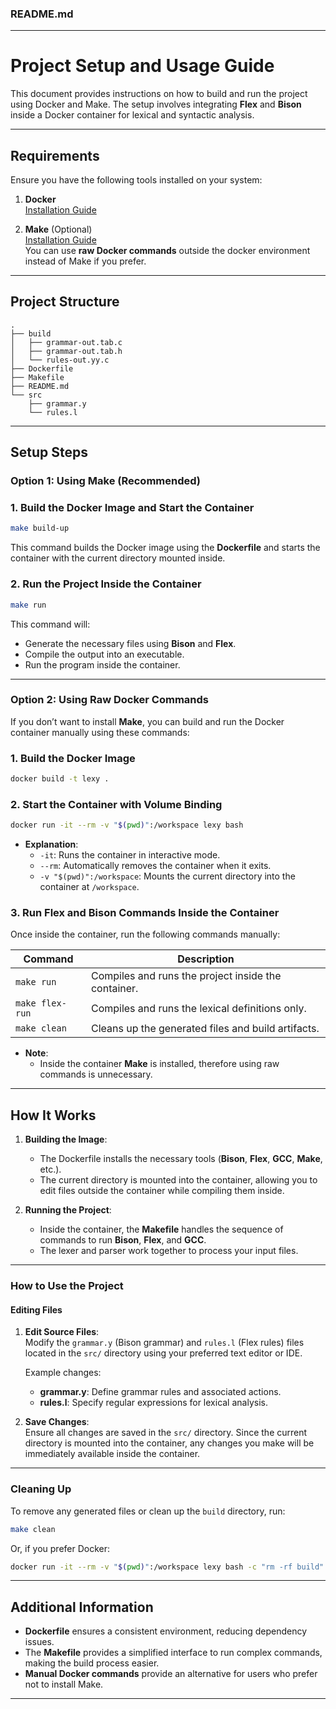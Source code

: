 ### README.md

---

# **Project Setup and Usage Guide**

This document provides instructions on how to build and run the project using Docker and Make. The setup involves integrating **Flex** and **Bison** inside a Docker container for lexical and syntactic analysis.

---

## **Requirements**

Ensure you have the following tools installed on your system:

1. **Docker**  
   [Installation Guide](https://docs.docker.com/get-docker/)

2. **Make** (Optional)  
   [Installation Guide](https://www.gnu.org/software/make/)  
   You can use **raw Docker commands** outside the docker environment instead of Make if you prefer.

---

## **Project Structure**

```
.
├── build
│   ├── grammar-out.tab.c
│   ├── grammar-out.tab.h
│   └── rules-out.yy.c
├── Dockerfile
├── Makefile
├── README.md
└── src
    ├── grammar.y
    └── rules.l
```

---

## **Setup Steps**

### **Option 1: Using Make (Recommended)**

### **1. Build the Docker Image and Start the Container**

```bash
make build-up
```

This command builds the Docker image using the **Dockerfile** and starts the container with the current directory mounted inside.

### **2. Run the Project Inside the Container**

```bash
make run
```

This command will:

- Generate the necessary files using **Bison** and **Flex**.
- Compile the output into an executable.
- Run the program inside the container.

---

### **Option 2: Using Raw Docker Commands**

If you don’t want to install **Make**, you can build and run the Docker container manually using these commands:

### **1. Build the Docker Image**

```bash
docker build -t lexy .
```

### **2. Start the Container with Volume Binding**

```bash
docker run -it --rm -v "$(pwd)":/workspace lexy bash
```

- **Explanation**:
  - `-it`: Runs the container in interactive mode.
  - `--rm`: Automatically removes the container when it exits.
  - `-v "$(pwd)":/workspace`: Mounts the current directory into the container at `/workspace`.

### **3. Run Flex and Bison Commands Inside the Container**

Once inside the container, run the following commands manually:

| Command               | Description                                           |
|-----------------------|-------------------------------------------------------|
| `make run`            | Compiles and runs the project inside the container.   |
| `make flex-run`       | Compiles and runs the lexical definitions only.       |
| `make clean`          | Cleans up the generated files and build artifacts.    |

- **Note**:
  - Inside the container **Make** is installed, therefore using raw commands is unnecessary.

---

## **How It Works**

1. **Building the Image**:
   - The Dockerfile installs the necessary tools (**Bison**, **Flex**, **GCC**, **Make**, etc.).
   - The current directory is mounted into the container, allowing you to edit files outside the container while compiling them inside.

2. **Running the Project**:
   - Inside the container, the **Makefile** handles the sequence of commands to run **Bison**, **Flex**, and **GCC**.
   - The lexer and parser work together to process your input files.

---

### **How to Use the Project**

#### **Editing Files**

1. **Edit Source Files**:  
   Modify the `grammar.y` (Bison grammar) and `rules.l` (Flex rules) files located in the `src/` directory using your preferred text editor or IDE.

   Example changes:
   - **grammar.y**: Define grammar rules and associated actions.
   - **rules.l**: Specify regular expressions for lexical analysis.

2. **Save Changes**:  
   Ensure all changes are saved in the `src/` directory. Since the current directory is mounted into the container, any changes you make will be immediately available inside the container.

---


### **Cleaning Up**

To remove any generated files or clean up the `build` directory, run:

```bash
make clean
```

Or, if you prefer Docker:

```bash
docker run -it --rm -v "$(pwd)":/workspace lexy bash -c "rm -rf build"
```

---


## **Additional Information**

- **Dockerfile** ensures a consistent environment, reducing dependency issues.
- The **Makefile** provides a simplified interface to run complex commands, making the build process easier.
- **Manual Docker commands** provide an alternative for users who prefer not to install Make.

---
